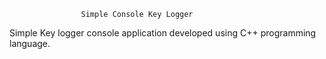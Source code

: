 					Simple Console Key Logger



Simple Key logger console application developed using C++ programming language.


